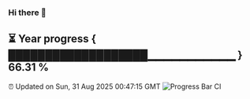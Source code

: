 ### Hi there 👋
⏳ Year progress { ███████████████████▁▁▁▁▁▁▁▁▁▁▁ } 66.31 %
---
⏰ Updated on Sun, 31 Aug 2025 00:47:15 GMT
![Progress Bar CI](https://github.com/Moyi321/Moyi321/workflows/Progress%20Bar%20CI/badge.svg)
